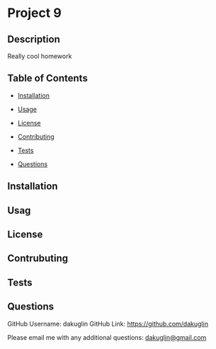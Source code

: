 # Project 9

## Description  
Really cool homework

## Table of Contents

* [Installation](#installation)

* [Usage](#usage)

* [License](#license)

* [Contributing](#contributing)

* [Tests](#tests)

* [Questions](#questions)
  
## Installation

## Usag 

## License

## Contrubuting

## Tests

## Questions

GitHub Username: dakuglin
GitHub Link: https://github.com/dakuglin

Please email me with any additional questions: dakuglin@gmail.com  


